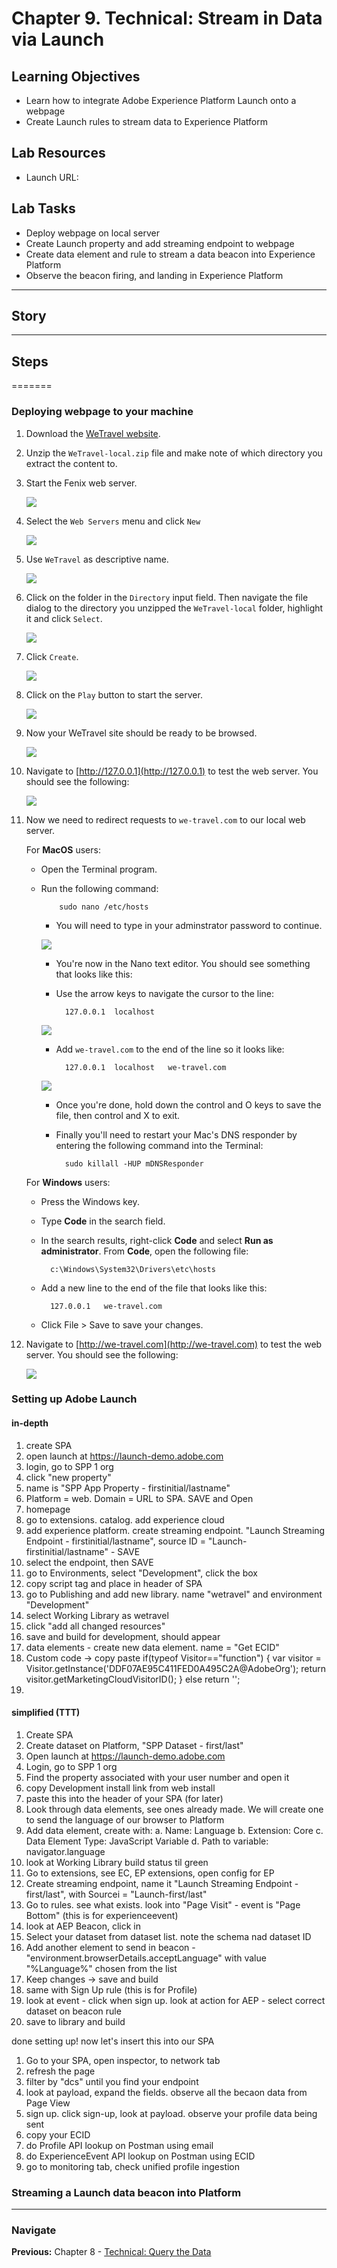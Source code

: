 # Chapter 9. Technical: Stream in Data via Launch

## Learning Objectives

- Learn how to integrate Adobe Experience Platform Launch onto a webpage
- Create Launch rules to stream data to Experience Platform

## Lab Resources

- Launch URL:

## Lab Tasks

- Deploy webpage on local server
- Create Launch property and add streaming endpoint to webpage
- Create data element and rule to stream a data beacon into Experience Platform
- Observe the beacon firing, and landing in Experience Platform

---

## Story

---

## Steps

=======

### Deploying webpage to your machine

1.  Download the [WeTravel website](../data/WeTravel-local.zip).
1.  Unzip the `WeTravel-local.zip` file and make note of which directory you extract the content to.
1.  Start the Fenix web server.

    ![](../images/chapter-9/start-fenix.png)

1.  Select the `Web Servers` menu and click `New`

    ![](../images/chapter-9/new-server.png)

1.  Use `WeTravel` as descriptive name.

    ![](../images/chapter-9/we-travel.png)

1.  Click on the folder in the `Directory` input field. Then navigate the file dialog to the directory you unzipped the `WeTravel-local` folder, highlight it and click `Select`.

    ![](../images/chapter-9/select-folder.png)

1.  Click `Create`.

    ![](../images/chapter-9/create.png)

1.  Click on the `Play` button to start the server.

    ![](../images/chapter-9/click-start.png)

1.  Now your WeTravel site should be ready to be browsed.

    ![](../images/chapter-9/server-started.png)

1.  Navigate to [http://127.0.0.1](http://127.0.0.1) to test the web server. You should see the following:

    ![](../images/chapter-9/localhost.png)

1.  Now we need to redirect requests to `we-travel.com` to our local web server.

    For **MacOS** users:

    - Open the Terminal program.
    - Run the following command:

              sudo nano /etc/hosts

      - You will need to type in your adminstrator password to continue.

      ![](../images/chapter-9/sudo-nano.png)

      - You're now in the Nano text editor. You should see something that looks like this:
      - Use the arrow keys to navigate the cursor to the line:

              127.0.0.1  localhost

      ![](../images/chapter-9/localhost-line.png)

      - Add `we-travel.com` to the end of the line so it looks like:

              127.0.0.1  localhost   we-travel.com

      ![](../images/chapter-9/we-travel-line.png)

      - Once you're done, hold down the control and O keys to save the file, then control and X to exit.
      - Finally you'll need to restart your Mac's DNS responder by entering the following command into the Terminal:

              sudo killall -HUP mDNSResponder

    For **Windows** users:

    - Press the Windows key.
    - Type **Code** in the search field.
    - In the search results, right-click **Code** and select **Run as administrator**.
      From **Code**, open the following file:

            c:\Windows\System32\Drivers\etc\hosts

    - Add a new line to the end of the file that looks like this:

            127.0.0.1   we-travel.com

    - Click File > Save to save your changes.

1.  Navigate to [http://we-travel.com](http://we-travel.com) to test the web server. You should see the following:

    ![](../images/chapter-9/not-localhost.png)

### Setting up Adobe Launch

#### in-depth
1. create SPA
2. open launch at https://launch-demo.adobe.com
3. login, go to SPP 1 org
4. click "new property"
5. name is "SPP App Property - firstinitial/lastname"
6. Platform = web. Domain = URL to SPA. SAVE and Open
7. homepage
8. go to extensions. catalog. add experience cloud
9. add experience platform. create streaming endpoint. "Launch Streaming Endpoint - firstinitial/lastname", source ID = "Launch-firstinitial/lastname" - SAVE
10. select the endpoint, then SAVE
11. go to Environments, select "Development", click the box
12. copy script tag and place in header of SPA
13. go to Publishing and add new library. name "wetravel" and environment "Development"
14. select Working Library as wetravel
14. click "add all changed resources"
15. save and build for development, should appear
16. data elements - create new data element. name = "Get ECID"
17. Custom code -> copy paste 
  if(typeof Visitor=="function")
  {
      var visitor = Visitor.getInstance('DDF07AE95C411FED0A495C2A@AdobeOrg');
      return visitor.getMarketingCloudVisitorID();
  } else return '';
18. 

#### simplified (TTT)
1. Create SPA
1. Create dataset on Platform, "SPP Dataset - first/last"
1. Open launch at https://launch-demo.adobe.com
1. Login, go to SPP 1 org
1. Find the property associated with your user number and open it
1. copy Development install link from web install
1. paste this into the header of your SPA (for later)
1. Look through data elements, see ones already made. We will create one to send the language of our browser to Platform
1. Add data element, create with:
  a.  Name: Language
  b.  Extension: Core
  c.  Data Element Type: JavaScript Variable
  d.  Path to variable: navigator.language
1. look at Working Library build status til green
1. Go to extensions, see EC, EP extensions, open config for EP
1. Create streaming endpoint, name it "Launch Streaming Endpoint - first/last", with Sourcei = "Launch-first/last"
1. Go to rules. see what exists. look into "Page Visit" - event is "Page Bottom" (this is for experienceevent)
1. look at AEP Beacon, click in
1. Select your dataset from dataset list. note the schema nad dataset ID
1. Add another element to send in beacon - "environment.browserDetails.acceptLanguage" with value "%Language%" chosen from the list
1. Keep changes -> save and build
1. same with Sign Up rule (this is for Profile)
1. look at event - click when sign up. look at action for AEP - select correct dataset on beacon rule
1. save to library and build

done setting up! now let's insert this into our SPA

1. Go to your SPA, open inspector, to network tab
1. refresh the page
1. filter by "dcs" until you find your endpoint
1. look at payload, expand the fields. observe all the becaon data from Page View
1. sign up. click sign-up, look at payload. observe your profile data being sent
1. copy your ECID
1. do Profile API lookup on Postman using email
1. do ExperienceEvent API lookup on Postman using ECID
1. go to monitoring tab, check unified profile ingestion





### Streaming a Launch data beacon into Platform

---

### Navigate

**Previous:** Chapter 8 - [Technical: Query the Data](chapter-8.md)
